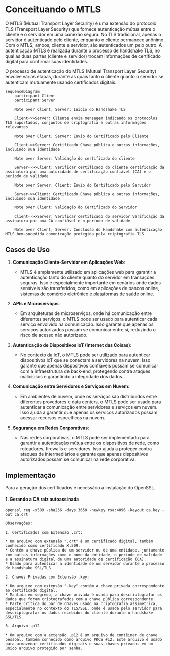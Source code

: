 ﻿# Conceituando o MTLS

 O MTLS (Mutual Transport Layer Security) é uma extensão do protocolo TLS (Transport Layer Security) que fornece autenticação mútua entre o cliente e o servidor em uma conexão segura. No TLS tradicional, apenas o servidor é autenticado pelo cliente, enquanto o cliente permanece anônimo. Com o MTLS, ambos, cliente e servidor, são autenticados um pelo outro. A autenticação MTLS é realizada durante o processo de handshake TLS, no qual as duas partes (cliente e servidor) trocam informações de certificado digital para confirmar suas identidades. 

 O processo de autenticação do MTLS (Mutual Transport Layer Security) envolve várias etapas, durante as quais tanto o cliente quanto o servidor se autenticam mutuamente usando certificados digitais.

```mermaid
sequenceDiagram
    participant Client
    participant Server

    Note over Client, Server: Início do Handshake TLS

    Client->>Server: Cliente envia mensagem indicando os protocolos TLS suportados, conjuntos de criptografia e outras informações relevantes

    Note over Client, Server: Envio do Certificado pelo Cliente

    Client->>Server: Certificado Chave pública e outras informações, incluindo sua identidade

    Note over Server: Validação do certificado do cliente

    Server-->>Client: Verificar certificado do cliente certificação da assinatura por uma autoridade de certificação confiável (CA) e o período de validade

    Note over Server, Client: Envio do Certificado pelo Servidor

    Server->>Client: Certificado Chave pública e outras informações, incluindo sua identidade

    Note over Client: Validação do Certificado do Servidor

    Client-->>Server: Verificar certificado do servidor Verificação da assinatura por uma CA confiável e o período de validade

    Note over Client, Server: Conclusão do Handshake com autenticação MTLS bem-sucedida comunicação protegida pela criptografia TLS

```


## Casos de Uso

1. **Comunicação Cliente-Servidor em Aplicações Web**:
   - MTLS é amplamente utilizado em aplicações web para garantir a autenticação tanto do cliente quanto do servidor em transações seguras. Isso é especialmente importante em cenários onde dados sensíveis são transferidos, como em aplicações de bancos online, sistemas de comércio eletrônico e plataformas de saúde online.

2. **APIs e Microserviços**:
   - Em arquiteturas de microserviços, onde há comunicação entre diferentes serviços, o MTLS pode ser usado para autenticar cada serviço envolvido na comunicação. Isso garante que apenas os serviços autorizados possam se comunicar entre si, reduzindo o risco de acesso não autorizado.

3. **Autenticação de Dispositivos IoT (Internet das Coisas)**:
   - No contexto da IoT, o MTLS pode ser utilizado para autenticar dispositivos IoT que se conectam a servidores na nuvem. Isso garante que apenas dispositivos confiáveis possam se comunicar com a infraestrutura de back-end, protegendo contra ataques maliciosos e garantindo a integridade dos dados.

4. **Comunicação entre Servidores e Serviços em Nuvem**:
   - Em ambientes de nuvem, onde os serviços são distribuídos entre diferentes provedores e data centers, o MTLS pode ser usado para autenticar a comunicação entre servidores e serviços em nuvem. Isso ajuda a garantir que apenas os serviços autorizados possam acessar recursos específicos na nuvem.

5. **Segurança em Redes Corporativas**:
   - Nas redes corporativas, o MTLS pode ser implementado para garantir a autenticação mútua entre os dispositivos de rede, como roteadores, firewalls e servidores. Isso ajuda a proteger contra ataques de intermediários e garante que apenas dispositivos autorizados possam se comunicar na rede corporativa.


## Implementação

Para a geração dos certificados é necessário a instalação do OpenSSL.

#### 1. Gerando a CA raiz autoassinada

```
openssl req -x509 -sha256 -days 3650 -newkey rsa:4096 -keyout ca.key -out ca.crt
```


```
Observações:

1. Certificados com Extensão .crt:

* Um arquivo com extensão ".crt" é um certificado digital, também conhecido como certificado X.509.
* Contém a chave pública de um servidor ou de uma entidade, juntamente com outras informações como o nome da entidade, o período de validade e a assinatura digital de uma autoridade de certificação (CA).
* Usado para autenticar a identidade de um servidor durante o processo de handshake SSL/TLS.

2. Chaves Privadas com Extensão .key:

* Um arquivo com extensão ".key" contém a chave privada correspondente ao certificado digital.
* Mantida em segredo, a chave privada é usada para descriptografar os dados que foram criptografados com a chave pública correspondente.
* Parte crítica do par de chaves usado na criptografia assimétrica, especialmente no contexto do TLS/SSL, onde é usada pelo servidor para descriptografar os dados recebidos do cliente durante o handshake SSL/TLS.

3. Arquivo .p12

* Um arquivo com a extensão .p12 é um arquivo de contêiner de chave pessoal, também conhecido como arquivo PKCS #12. Este arquivo é usado para armazenar certificados digitais e suas chaves privadas em um único arquivo protegido por senha.
```

